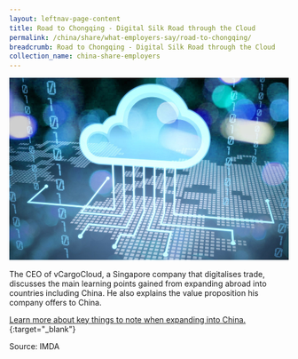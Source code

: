 ```yaml
---
layout: leftnav-page-content
title: Road to Chongqing - Digital Silk Road through the Cloud
permalink: /china/share/what-employers-say/road-to-chongqing/
breadcrumb: Road to Chongqing - Digital Silk Road through the Cloud
collection_name: china-share-employers
---
```


<img src="\images\china-employers\road-to-chongqing.jpg" alt="road-to-chongqing" style="width:800px;" />

The CEO of vCargoCloud, a Singapore company that digitalises trade, discusses the main learning points gained from expanding abroad into countries including China. He also explains the value proposition his company offers to China.

[Learn more about key things to note when expanding into China.](https://www.imda.gov.sg/news-and-events/impact-news/2018/08/road-to-chongqing-digital-silk-road-through-the-cloud){:target="_blank"}

Source: IMDA

